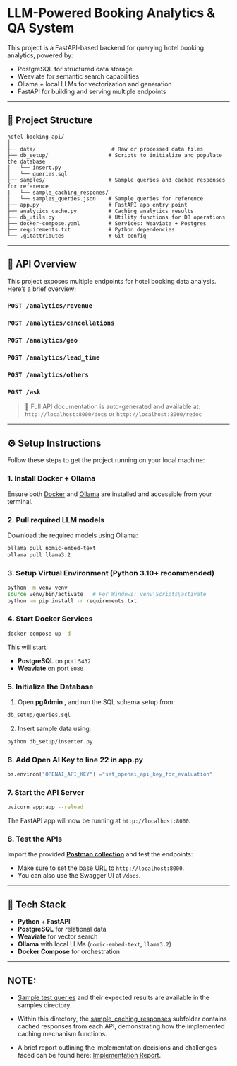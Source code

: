 # LLM-Powered Booking Analytics & QA System

This project is a FastAPI-based backend for querying hotel booking analytics, powered by:
- PostgreSQL for structured data storage
- Weaviate for semantic search capabilities
- Ollama + local LLMs for vectorization and generation
- FastAPI for building and serving multiple endpoints

---

## 📁 Project Structure

```
hotel-booking-api/
│
├── data/                        # Raw or processed data files
├── db_setup/                   # Scripts to initialize and populate the database
│   └── insert.py
│   └── queries.sql
├── samples/                    # Sample queries and cached responses for reference
|   └── sample_caching_respones/
│   └── samples_queries.json    # Sample queries for reference
├── app.py                      # FastAPI app entry point
├── analytics_cache.py          # Caching analytics results
├── db_utils.py                 # Utility functions for DB operations
├── docker-compose.yaml         # Services: Weaviate + Postgres
├── requirements.txt            # Python dependencies
└── .gitattributes              # Git config
```

---

## 🚀 API Overview

This project exposes multiple endpoints for hotel booking data analysis. Here’s a brief overview:

### `POST /analytics/revenue`

### `POST /analytics/cancellations`

### `POST /analytics/geo`

### `POST /analytics/lead_time`

### `POST /analytics/others`

### `POST /ask`
> 🧪 Full API documentation is auto-generated and available at:  
`http://localhost:8000/docs` or `http://localhost:8000/redoc`

---

## ⚙️ Setup Instructions

Follow these steps to get the project running on your local machine:

### 1. Install Docker + Ollama
Ensure both [Docker](https://docs.docker.com/get-started/get-docker/) and [Ollama](https://ollama.com/download) are installed and accessible from your terminal.

### 2. Pull required LLM models
Download the required models using Ollama:

```bash
ollama pull nomic-embed-text
ollama pull llama3.2
```

### 3. Setup Virtual Environment (Python 3.10+ recommended)

```bash
python -m venv venv
source venv/bin/activate   # For Windows: venv\Scripts\activate
python -m pip install -r requirements.txt
```

### 4. Start Docker Services

```bash
docker-compose up -d
```

This will start:
- **PostgreSQL** on port `5432`
- **Weaviate** on port `8080`

### 5. Initialize the Database

1. Open **pgAdmin** , and run the SQL schema setup from:

```sql
db_setup/queries.sql
```

2. Insert sample data using:

```bash
python db_setup/inserter.py
```
### 6. Add Open AI Key to line 22 in app.py

```app.py
os.environ["OPENAI_API_KEY"] ="set_openai_api_key_for_evaluation"
```
### 7. Start the API Server

```bash
uvicorn app:app --reload
```

The FastAPI app will now be running at `http://localhost:8000`.

### 8. Test the APIs

Import the provided [**Postman collection**](https://github.com/vikassrini/Buyogo_Assesment/blob/main/Buyogo.postman_collection.json) and test the endpoints:

- Make sure to set the base URL to `http://localhost:8000`.
- You can also use the Swagger UI at `/docs`.

---

## 🧰 Tech Stack

- **Python** + **FastAPI**
- **PostgreSQL** for relational data
- **Weaviate** for vector search
- **Ollama** with local LLMs (`nomic-embed-text`, `llama3.2`)
- **Docker Compose** for orchestration

---

## NOTE:
- [Sample test queries](https://github.com/vikassrini/Buyogo_Assesment/blob/main/samples/samples_queries.json) and their expected results are available in the samples directory.

- Within this directory, the [sample_caching_responses](https://github.com/vikassrini/Buyogo_Assesment/tree/main/samples/sample_caching_responses) subfolder contains cached responses from each API, demonstrating how the implemented caching mechanism functions.

- A brief report outlining the implementation decisions and challenges faced can be found here: [Implementation Report](https://github.com/vikassrini/Buyogo_Assesment/blob/main/Implementation%20Report.pdf).
